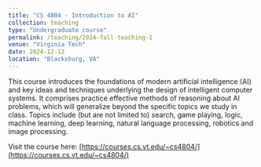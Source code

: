 ```yaml
---
title: "CS 4804 - Introduction to AI"
collection: teaching
type: "Undergraduate course"
permalink: /teaching/2024-fall-teaching-1
venue: "Virginia Tech"
date: 2024-12-12
location: "Blacksburg, VA"
---
```


This course introduces the foundations of modern artificial intelligence (AI) and key ideas and techniques underlying the design of intelligent computer systems. It comprises practice effective methods of reasoning about AI problems, which will generalize beyond the specific topics we study in class. Topics include (but are not limited to) search, game playing, logic, machine learning, deep learning, natural language processing, robotics and image processing. 

Visit the course here: [https://courses.cs.vt.edu/~cs4804/](https://courses.cs.vt.edu/~cs4804/)
